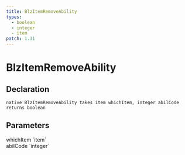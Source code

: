 ```yaml
---
title: BlzItemRemoveAbility
types:
  - boolean
  - integer
  - item
patch: 1.31
---
```


# BlzItemRemoveAbility

## Declaration

```
native BlzItemRemoveAbility takes item whichItem, integer abilCode returns boolean
```

## Parameters
<dl>
  <dt>whichItem `item`</dt>
  <dd></dd>

  <dt>abilCode `integer`</dt>
  <dd></dd>
</dl>